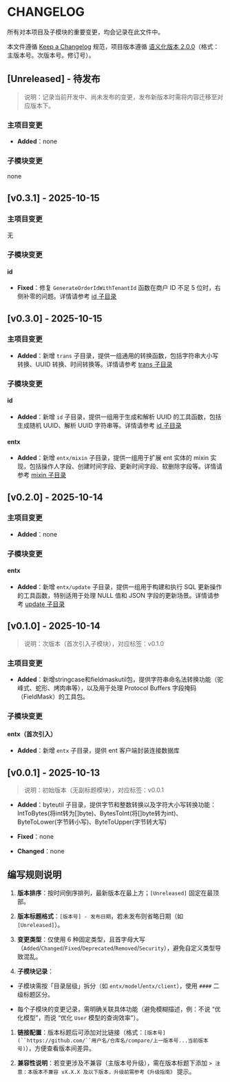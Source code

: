 # CHANGELOG

所有对本项目及子模块的重要变更，均会记录在此文件中。

本文件遵循 [Keep a Changelog](https://keepachangelog.com/zh-CN/1.0.0/) 规范，项目版本遵循 [语](https://semver.org/lang/zh-CN/)[义](https://semver.org/lang/zh-CN/)[化](https://semver.org/lang/zh-CN/)[版](https://semver.org/lang/zh-CN/)[本](https://semver.org/lang/zh-CN/)[ 2](https://semver.org/lang/zh-CN/)[.](https://semver.org/lang/zh-CN/)[0](https://semver.org/lang/zh-CN/)[.](https://semver.org/lang/zh-CN/)[0](https://semver.org/lang/zh-CN/)（格式：主版本号。次版本号。修订号）。

## [Unreleased] - 待发布

> 说明：记录当前开发中、尚未发布的变更，发布新版本时需将内容迁移至对应版本下。

### 主项目变更

* **Added**：none


### 子模块变更

none

## [v0.3.1] - 2025-10-15

### 主项目变更

无

### 子模块变更

#### id

* **Fixed**：修复 `GenerateOrderIdWithTenantId` 函数在商户 ID 不足 5 位时，右侧补零的问题。详情请参考 [id 子目录](./id/README.md)


## [v0.3.0] - 2025-10-15

### 主项目变更

* **Added**：新增 `trans` 子目录，提供一组通用的转换函数，包括字符串大小写转换、UUID 转换、时间转换等。详情请参考 [trans 子目录](./trans/README.md)

### 子模块变更

#### id

* **Added**：新增 `id` 子目录，提供一组用于生成和解析 UUID 的工具函数，包括生成随机 UUID、解析 UUID 字符串等。详情请参考 [id 子目录](./id/README.md)

#### entx

* **Added**：新增 `entx/mixin` 子目录，提供一组用于扩展 ent 实体的 mixin 实现，包括操作人字段、创建时间字段、更新时间字段、软删除字段等。详情请参考 [mixin 子目录](./entx/mixin/README.md)

## [v0.2.0] - 2025-10-14

### 主项目变更

* **Added**：none

### 子模块变更

#### entx

* **Added**：新增 `entx/update` 子目录，提供一组用于构建和执行 SQL 更新操作的工具函数，特别适用于处理 NULL 值和 JSON 字段的更新场景。详情请参考 [update 子目录](./entx/update/README.md)

## [v0.1.0] - 2025-10-14

> 说明：次版本（首次引入子模块），对应标签：v0.1.0

### 主项目变更

* **Added**：新增stringcase和fieldmaskutil包，提供字符串命名法转换功能（驼峰式、蛇形、烤肉串等），以及用于处理 Protocol Buffers 字段掩码（FieldMask）的工具包。



### 子模块变更

#### entx（首次引入）


* **Added**：新增 `entx` 子目录，提供 ent 客户端封装连接数据库


## [v0.0.1] - 2025-10-13

> 说明：初始版本（无副标题模块），对应标签：v0.0.1



* **Added**：byteutil 子目录，提供字节和整数转换以及字符大小写转换功能：IntToBytes(将int转为[]byte)、BytesToInt(将[]byte转为int)、ByteToLower(字节转小写)、ByteToUpper(字节转大写)

* **Fixed**：none

* **Changed**：none




## 编写规则说明



1. **版本排序**：按时间倒序排列，最新版本在最上方；`[Unreleased]` 固定在最顶部。

2. **版本标题格式**：`[版本号] - 发布日期`，若未发布则省略日期（如 `[Unreleased]`）。

3. **变更类型**：仅使用 6 种固定类型，且首字母大写（`Added`/`Changed`/`Fixed`/`Deprecated`/`Removed`/`Security`），避免自定义类型导致混乱。

4. **子模块记录**：

* 子模块需按「目录层级」拆分（如 `entx/model`/`entx/client`），使用 `####` 二级标题区分。

* 每个子模块的变更记录，需明确关联具体功能（避免模糊描述，例：不说 “优化模型”，而说 “优化 `User` 模型的查询效率”）。

1. **链接配置**：版本标题后可添加对比链接（格式：`[版本号](``https://github.com/``用户名/仓库名/compare/上一版本号...当前版本号)`），方便查看版本间差异。

2. **兼容性说明**：若变更涉及不兼容（主版本号升级），需在版本标题下添加 `> 注意：本版本不兼容 vX.X.X 及以下版本，升级前需参考《升级指南》` 提示。